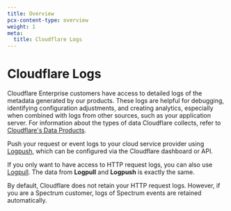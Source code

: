 ```yaml
---
title: Overview
pcx-content-type: overview
weight: 1
meta:
  title: Cloudflare Logs
---
```


# Cloudflare Logs

Cloudflare Enterprise customers have access to detailed logs of the metadata generated by our products. These logs are helpful for debugging, identifying configuration adjustments, and creating analytics, especially when combined with logs from other sources, such as your application server. For information about the types of data Cloudflare collects, refer to [Cloudflare's Data Products](/fundamentals/data-products).

Push your request or event logs to your cloud service provider using [Logpush](/logs/get-started/), which can be configured via the Cloudflare dashboard or API.

If you only want to have access to HTTP request logs, you can also use [Logpull](/logs/logpull/). The data from **Logpull** and **Logpush** is exactly the same.

By default, Cloudflare does not retain your HTTP request logs. However, if you are a Spectrum customer, logs of Spectrum events are retained automatically.
